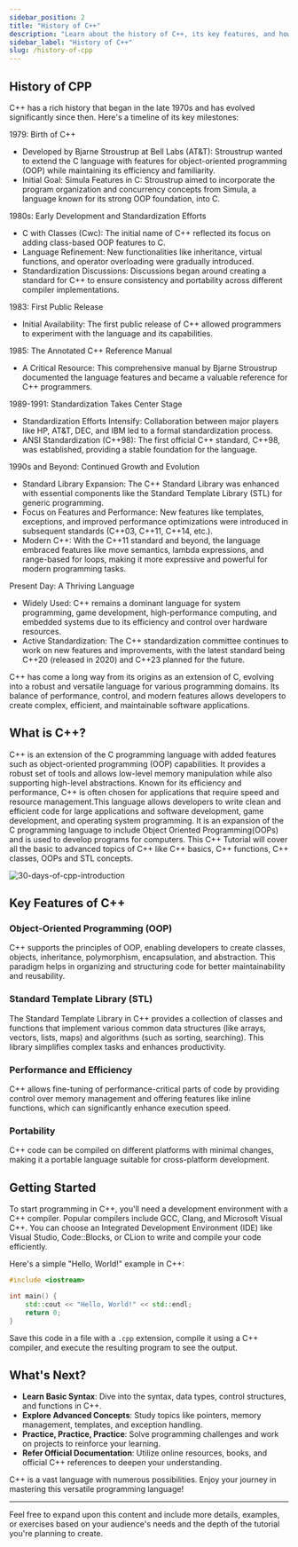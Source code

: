 ```yaml
---
sidebar_position: 2
title: "History of C++"
description: "Learn about the history of C++, its key features, and how it has evolved over time."
sidebar_label: "History of C++"
slug: /history-of-cpp
---
```


## History of CPP

C++ has a rich history that began in the late 1970s and has evolved significantly since then. Here's a timeline of its key milestones:

1979: Birth of C++

- Developed by Bjarne Stroustrup at Bell Labs (AT&T): Stroustrup wanted to extend the C language with features for object-oriented programming (OOP) while maintaining its efficiency and familiarity.
- Initial Goal: Simula Features in C: Stroustrup aimed to incorporate the program organization and concurrency concepts from Simula, a language known for its strong OOP foundation, into C.

1980s: Early Development and Standardization Efforts

- C with Classes (Cwc): The initial name of C++ reflected its focus on adding class-based OOP features to C.
- Language Refinement: New functionalities like inheritance, virtual functions, and operator overloading were gradually introduced.
- Standardization Discussions: Discussions began around creating a standard for C++ to ensure consistency and portability across different compiler implementations.

1983: First Public Release

- Initial Availability: The first public release of C++ allowed programmers to experiment with the language and its capabilities.

1985: The Annotated C++ Reference Manual

- A Critical Resource: This comprehensive manual by Bjarne Stroustrup documented the language features and became a valuable reference for C++ programmers.

1989-1991: Standardization Takes Center Stage

- Standardization Efforts Intensify: Collaboration between major players like HP, AT&T, DEC, and IBM led to a formal standardization process.
- ANSI Standardization (C++98): The first official C++ standard, C++98, was established, providing a stable foundation for the language.

1990s and Beyond: Continued Growth and Evolution

- Standard Library Expansion: The C++ Standard Library was enhanced with essential components like the Standard Template Library (STL) for generic programming.
- Focus on Features and Performance: New features like templates, exceptions, and improved performance optimizations were introduced in subsequent standards (C++03, C++11, C++14, etc.).
- Modern C++: With the C++11 standard and beyond, the language embraced features like move semantics, lambda expressions, and range-based for loops, making it more expressive and powerful for modern programming tasks.

Present Day: A Thriving Language

- Widely Used: C++ remains a dominant language for system programming, game development, high-performance computing, and embedded systems due to its efficiency and control over hardware resources.
- Active Standardization: The C++ standardization committee continues to work on new features and improvements, with the latest standard being C++20 (released in 2020) and C++23 planned for the future.


C++ has come a long way from its origins as an extension of C, evolving into a robust and versatile language for various programming domains. Its balance of performance, control, and modern features allows developers to create complex, efficient, and maintainable software applications.


## What is C++?

C++ is an extension of the C programming language with added features such as object-oriented programming (OOP) capabilities. It provides a robust set of tools and allows low-level memory manipulation while also supporting high-level abstractions. Known for its efficiency and performance, C++ is often chosen for applications that require speed and resource management.This language allows developers to write clean and efficient code for large applications and software development, game development, and operating system programming. It is an expansion of the C programming language to include Object Oriented Programming(OOPs) and is used to develop programs for computers. This C++ Tutorial will cover all the basic to advanced topics of C++ like C++ basics, C++ functions, C++ classes, OOPs and STL concepts.

![30-days-of-cpp-introduction](../../static/img/day-01/history-of-cpp.png)

## Key Features of C++

### Object-Oriented Programming (OOP)

C++ supports the principles of OOP, enabling developers to create classes, objects, inheritance, polymorphism, encapsulation, and abstraction. This paradigm helps in organizing and structuring code for better maintainability and reusability.

### Standard Template Library (STL)

The Standard Template Library in C++ provides a collection of classes and functions that implement various common data structures (like arrays, vectors, lists, maps) and algorithms (such as sorting, searching). This library simplifies complex tasks and enhances productivity.

### Performance and Efficiency

C++ allows fine-tuning of performance-critical parts of code by providing control over memory management and offering features like inline functions, which can significantly enhance execution speed.

### Portability

C++ code can be compiled on different platforms with minimal changes, making it a portable language suitable for cross-platform development.

## Getting Started

To start programming in C++, you'll need a development environment with a C++ compiler. Popular compilers include GCC, Clang, and Microsoft Visual C++. You can choose an Integrated Development Environment (IDE) like Visual Studio, Code::Blocks, or CLion to write and compile your code efficiently.

Here's a simple "Hello, World!" example in C++:

```cpp
#include <iostream>

int main() {
    std::cout << "Hello, World!" << std::endl;
    return 0;
}
```

Save this code in a file with a `.cpp` extension, compile it using a C++ compiler, and execute the resulting program to see the output.

## What's Next?

- **Learn Basic Syntax**: Dive into the syntax, data types, control structures, and functions in C++.
- **Explore Advanced Concepts**: Study topics like pointers, memory management, templates, and exception handling.
- **Practice, Practice, Practice**: Solve programming challenges and work on projects to reinforce your learning.
- **Refer Official Documentation**: Utilize online resources, books, and official C++ references to deepen your understanding.

C++ is a vast language with numerous possibilities. Enjoy your journey in mastering this versatile programming language!

---

Feel free to expand upon this content and include more details, examples, or exercises based on your audience's needs and the depth of the tutorial you're planning to create.
